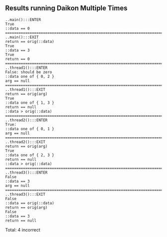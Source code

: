 ## Results running Daikon Multiple Times

    ..main():::ENTER
    True
    ::data == 0
    ===========================================================================
    ..main():::EXIT
    return == orig(::data)
    True
    ::data == 3
    True
    return == 0
    ===========================================================================
    ..thread1():::ENTER
    False: should be zero
    ::data one of { 0, 2 }
    arg == null
    ===========================================================================
    ..thread1():::EXIT
    return == orig(arg)
    True
    ::data one of { 1, 3 }
    return == null
    ::data > orig(::data)
    ===========================================================================
    ..thread2():::ENTER
    True:
    ::data one of { 0, 1 }
    arg == null
    ===========================================================================
    ..thread2():::EXIT
    return == orig(arg)
    True
    ::data one of { 2, 3 }
    return == null
    ::data > orig(::data)
    ===========================================================================
    ..thread3():::ENTER
    False
    ::data == 3
    arg == null
    ===========================================================================
    ..thread3():::EXIT
    False
    ::data == orig(::data)
    return == orig(arg)
    False
    ::data == 3
    return == null

Total: 4 incorrect
